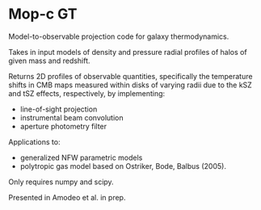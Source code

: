 # Mop-c GT
 Model-to-observable projection code for galaxy thermodynamics.
 
 Takes in input models of density and pressure radial profiles of halos of given mass and redshift.
 
 Returns 2D profiles of observable quantities, specifically the temperature shifts in CMB maps measured within disks of varying radii due to the kSZ and tSZ effects, respectively, by implementing:
 
 - line-of-sight projection
 - instrumental beam convolution
 - aperture photometry filter
 
 Applications to:
 - generalized NFW parametric models
 - polytropic gas model based on Ostriker, Bode, Balbus (2005). 

Only requires numpy and scipy.

Presented in Amodeo et al. in prep.
